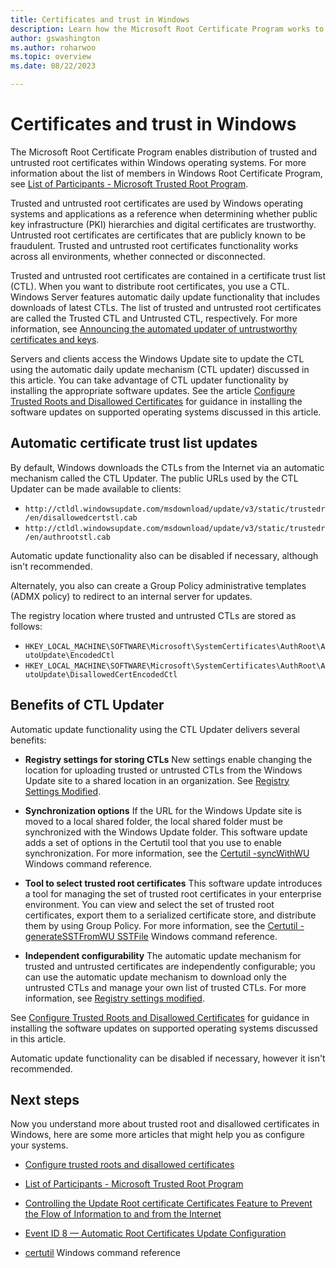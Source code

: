 ```yaml
---
title: Certificates and trust in Windows
description: Learn how the Microsoft Root Certificate Program works to distribute trusted root certificates automatically across Windows operating systems in disconnected environments.
author: gswashington
ms.author: roharwoo
ms.topic: overview
ms.date: 08/22/2023

---
```


# Certificates and trust in Windows

> 

The Microsoft Root Certificate Program enables distribution of trusted and untrusted root
certificates within Windows operating systems. For more information about the list of members in
Windows Root Certificate Program, see
[List of Participants - Microsoft Trusted Root Program](/security/trusted-root/participants-list).

Trusted and untrusted root certificates are used by Windows operating systems and applications as a
reference when determining whether public key infrastructure (PKI) hierarchies and digital
certificates are trustworthy. Untrusted root certificates are certificates that are publicly known
to be fraudulent. Trusted and untrusted root certificates functionality works across all
environments, whether connected or disconnected.

Trusted and untrusted root certificates are contained in a certificate trust list (CTL). When you
want to distribute root certificates, you use a CTL. Windows Server features automatic daily update
functionality that includes downloads of latest CTLs. The list of trusted and untrusted root
certificates are called the Trusted CTL and Untrusted CTL, respectively. For more information, see
[Announcing the automated updater of untrustworthy certificates and keys](https://blogs.technet.com/b/pki/archive/2012/06/12/announcing-the-automated-updater-of-untrustworthy-certificates-and-keys.aspx).

Servers and clients access the Windows Update site to update the CTL using the automatic daily
update mechanism (CTL updater) discussed in this article. You can take advantage of CTL updater
functionality by installing the appropriate software updates. See the article
[Configure Trusted Roots and Disallowed Certificates](configure-trusted-roots-disallowed-certificates.md)
for guidance in installing the software updates on supported operating systems discussed in this
article.

## Automatic certificate trust list updates

By default, Windows downloads the CTLs from the Internet via an automatic mechanism called the CTL
Updater. The public URLs used by the CTL Updater can be made available to clients:

- `http://ctldl.windowsupdate.com/msdownload/update/v3/static/trustedr/en/disallowedcertstl.cab`
- `http://ctldl.windowsupdate.com/msdownload/update/v3/static/trustedr/en/authrootstl.cab`

Automatic update functionality also can be disabled if necessary, although isn't recommended.

Alternately, you also can create a Group Policy administrative templates (ADMX policy) to redirect
to an internal server for updates.

The registry location where trusted and untrusted CTLs are stored as follows:

- `HKEY_LOCAL_MACHINE\SOFTWARE\Microsoft\SystemCertificates\AuthRoot\AutoUpdate\EncodedCtl`
- `HKEY_LOCAL_MACHINE\SOFTWARE\Microsoft\SystemCertificates\AuthRoot\AutoUpdate\DisallowedCertEncodedCtl`

## Benefits of CTL Updater

Automatic update functionality using the CTL Updater delivers several benefits:

- **Registry settings for storing CTLs** New settings enable changing the location for uploading
  trusted or untrusted CTLs from the Windows Update site to a shared location in an organization.
  See
  [Registry Settings Modified](configure-trusted-roots-disallowed-certificates.md#registry-settings-modified).

- **Synchronization options** If the URL for the Windows Update site is moved to a local shared
  folder, the local shared folder must be synchronized with the Windows Update folder. This software
  update adds a set of options in the Certutil tool that you use to enable synchronization. For more
  information, see the
  [Certutil -syncWithWU](../../administration/windows-commands/certutil.md#-syncwithwu) Windows
  command reference.

- **Tool to select trusted root certificates** This software update introduces a tool for managing
  the set of trusted root certificates in your enterprise environment. You can view and select the
  set of trusted root certificates, export them to a serialized certificate store, and distribute
  them by using Group Policy. For more information, see the
  [Certutil -generateSSTFromWU SSTFile](../../administration/windows-commands/certutil.md#-generatesstfromwu)
  Windows command reference.

- **Independent configurability** The automatic update mechanism for trusted and untrusted
  certificates are independently configurable; you can use the automatic update mechanism to
  download only the untrusted CTLs and manage your own list of trusted CTLs. For more information,
  see
  [Registry settings modified](configure-trusted-roots-disallowed-certificates.md#registry-settings-modified).

 See
 [Configure Trusted Roots and Disallowed Certificates](configure-trusted-roots-disallowed-certificates.md)
 for guidance in installing the software updates on supported operating systems discussed in this
 article.

Automatic update functionality can be disabled if necessary, however it isn't recommended.

## Next steps

Now you understand more about trusted root and disallowed certificates in Windows, here are some
more articles that might help you as configure your systems.

- [Configure trusted roots and disallowed certificates](configure-trusted-roots-disallowed-certificates.md)

- [List of Participants - Microsoft Trusted Root Program](/security/trusted-root/participants-list)

- [Controlling the Update Root certificate Certificates Feature to Prevent the Flow of Information to and from the Internet](https://technet.microsoft.com/library/cc749331.aspx)

- [Event ID 8 — Automatic Root Certificates Update Configuration](/previous-versions/windows/it-pro/windows-server-2008-R2-and-2008/cc734054(v=ws.10))

- [certutil](../../administration/windows-commands/certutil.md) Windows command reference
